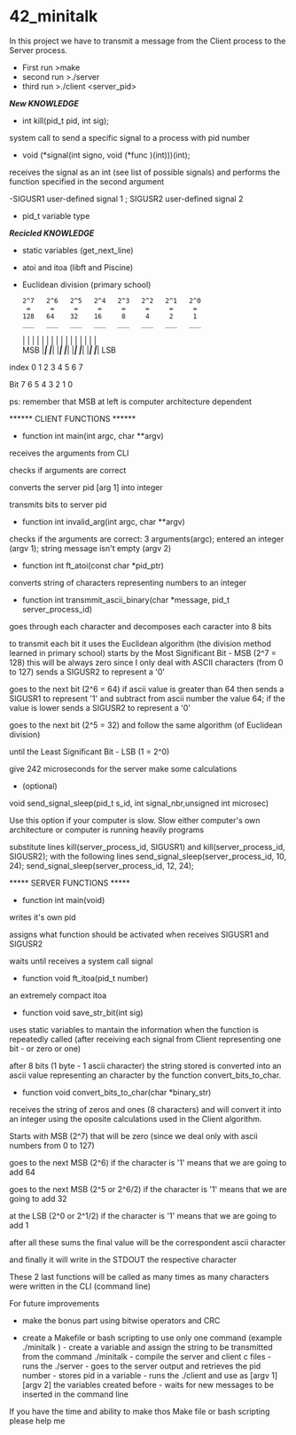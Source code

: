 # 42_minitalk

In this project we have to transmit a message from the Client process to the Server process.

- First      run    >make
- second     run    >./server
- third      run    >./client <server_pid> <message to transmit>

___New KNOWLEDGE___

- int kill(pid_t pid, int sig);

system call to send a specific signal to a process with pid number


- void (*signal(int signo, void (*func )(int)))(int);

receives the signal as an int (see list of possible signals) and performs the function specified in the second argument

-SIGUSR1 user-defined signal 1 ; SIGUSR2 user-defined signal 2

- pid_t variable type


___Recicled KNOWLEDGE___

- static variables (get_next_line)

- atoi and itoa (libft and Piscine)

- Euclidean division (primary school)

      2^7   2^6   2^5   2^4   2^3   2^2   2^1   2^0
       =     =     =     =     =     =     =     =
      128   64    32    16     8     4     2     1
      ___   ___   ___   ___   ___   ___   ___   ___ 
     |   | |   | |   | |   | |   | |   | |   | |   |   
MSB  |___| |___| |___| |___| |___| |___| |___| |___| LSB

index  0     1     2     3     4     5     6     7

Bit    7     6     5     4     3     2     1     0

ps: remember that MSB at left is computer architecture dependent


****** CLIENT FUNCTIONS ******


- function 	int	main(int argc, char **argv)

receives the arguments from CLI

checks if arguments are correct

converts the server pid [arg 1] into integer

transmits bits to server pid



- function 	int	invalid_arg(int argc, char **argv)

checks if the arguments are correct: 3 arguments(argc); entered an integer (argv 1); string message isn't empty (argv 2)



- function	int	ft_atoi(const char *pid_ptr)

converts string of characters representing numbers to an integer



- function	int	transmmit_ascii_binary(char *message, pid_t server_process_id)

goes through each character and decomposes each caracter into 8 bits

to transmit each bit it uses the Euclidean algorithm (the division method learned in primary school)
starts by the Most Significant Bit - MSB (2^7 = 128) this will be always zero since I only deal with ASCII characters (from 0 to 127) sends a SIGUSR2 to represent a '0'

goes to the next bit (2^6 = 64) if ascii value is greater than 64 then sends a SIGUSR1 to represent '1' and subtract from ascii number the value 64; if the value is lower sends a SIGUSR2 to represent a '0'

goes to the next bit (2^5 = 32) and follow the same algorithm (of Euclidean division)

until the Least Significant Bit - LSB (1 = 2^0)

give 242 microseconds for the server make some calculations


- (optional)

void	send_signal_sleep(pid_t s_id, int signal_nbr,unsigned int microsec)

Use this option if your computer is slow. Slow either computer's own architecture
 or computer is running heavily programs

substitute lines kill(server_process_id, SIGUSR1) and kill(server_process_id, SIGUSR2); 
with the following lines send_signal_sleep(server_process_id, 10, 24); 
send_signal_sleep(server_process_id, 12, 24);


***** SERVER FUNCTIONS *****


- function	int	main(void)

writes it's own pid

assigns what function should be activated when receives SIGUSR1 and SIGUSR2

waits until receives a system call signal



- function	void	ft_itoa(pid_t number)

an extremely compact itoa



- function	void	save_str_bit(int sig)

uses static variables to mantain the information when the function is repeatedly called (after receiving each signal from Client representing one bit - or zero or one)

after 8 bits (1 byte - 1 ascii character) the string stored is converted into an ascii value representing an character by the function convert_bits_to_char.



- function	void	convert_bits_to_char(char *binary_str)

receives the string of zeros and ones (8 characters) and will convert it into an integer using the oposite calculations used in the Client algorithm.

Starts with MSB (2^7) that will be zero (since we deal only with ascii numbers from 0 to 127)

goes to the next MSB (2^6) if the character is '1' means that we are going to add 64

goes to the next MSB (2^5 or 2^6/2) if the character is '1' means that we are going to add 32

at the LSB (2^0 or 2^1/2) if the character is '1' means that we are going to add 1

after all these sums the final value will be the correspondent ascii character

and finally it will write in the STDOUT the respective character


These 2 last functions will be called as many times as many characters were written in the CLI (command line)



For future improvements

- make the bonus part using bitwise operators and CRC

- create a Makefile or bash scripting to use only one command (example ./minitalk <message to transmit>)
		- create a variable and assign the string to be transmitted from the command ./minitalk
		- compile the server and client c files
		- runs the ./server
		- goes to the server output and retrieves the pid number
		- stores pid in a variable
		- runs the ./client and use as [argv 1] [argv 2] the variables created before
		- waits for new messages to be inserted in the command line
		
If you have the time and ability to make thos Make file or bash scripting please help me

